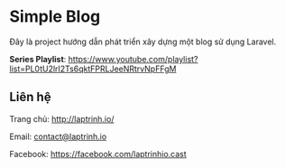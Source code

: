 # Simple Blog

Đây là project hướng dẫn phát triển xây dựng một blog sử dụng Laravel.

**Series Playlist**: https://www.youtube.com/playlist?list=PL0tU2lrI2Ts6qktFPRLJeeNRtrvNpFFgM

## Liên hệ

Trang chủ: http://laptrinh.io/

Email: contact@laptrinh.io

Facebook: https://facebook.com/laptrinhio.cast